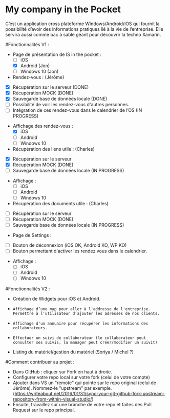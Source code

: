 # My company in the Pocket

C’est un application cross plateforme Windows/Android/iOS qui fournit la possibilité d’avoir des informations pratiques lié à la vie de l’entreprise. Elle servira aussi comme bac à sable géant pour découvrir la techno Xamarin. 

#Fonctionnalités V1  : 
*   Page de présentation de IS in the pocket :
    * [ ] iOS
    * [x] Android (Jon)
    * [ ] Windows 10  (Jon)

*   Rendez-vous : (Jérôme)
  * [x]  Récupération sur le serveur (DONE)
  *	[x] Récupération MOCK (DONE)
  *	[x] Sauvegarde base de données locale (DONE)
  * [ ]	Possibilité de voir les rendez-vous d'autres personnes. 
  * [ ] Intégration de ces rendez-vous dans le calendrier de l’OS (IN PROGRESS)
  * Affichage des rendez-vous :
    * [x] iOS
    * [ ] Android
    * [ ] Windows 10
    
*   Récupération des liens utile : (Charles)
  * [x] Récupération sur le serveur 
  * [x] Récupération MOCK (DONE)
  * [ ] Sauvegarde base de données locale (IN PROGRESS)
  * Affichage :
    * [ ] iOS
    * [ ] Android
    * [ ] Windows 10
    
*	Récupération des documents utile : (Charles)
 * [ ] Récupération sur le serveur 
 * [ ] Récupération MOCK (DONE)
 * [ ] Sauvegarde base de données locale (IN PROGRESS)
 
* 	Page de Settings : 
 * [ ] Bouton de déconnexion (iOS OK, Android KO, WP KO)
 * [ ] Bouton permettant d'activer les rendez vous dans le calendrier.

 * Affichage :
    * [ ] iOS
    * [ ] Android
    * [ ] Windows 10

#Fonctionnalités V2  :
-   Création de Widgets pour iOS et Android.
-	  Affichage d’une map pour aller à l'addresse de l'entreprise. Permettre à l'utilisateur d’ajouter les adresses de nos clients.
-	  Affichage d'un annuaire pour récupérer les informations des collaborateurs. 
-	  Effectuer un suivi de collaborateur (le collaborateur peut consulter ses suivis, la manager peut créer/modifier un suivit)
- 	Listing du matériel/gestion du matériel (Soriya / Michel ?)


#Comment contribuer au projet :
- Dans GitHub : cliquer sur Fork en haut à droite.
- Configurer votre repo local sur votre fork (celui de votre compte)
- Ajouter dans VS un "remote" qui pointe sur le repo original (celui de Jérôme). Nommez-le "upstream" par exemple. (https://writeabout.net/2016/01/31/sync-your-git-github-fork-upstream-repository-from-within-visual-studio/)
- Ensuite, travaillez sur une branche de votre repo et faites des Pull Request sur le repo principal.

